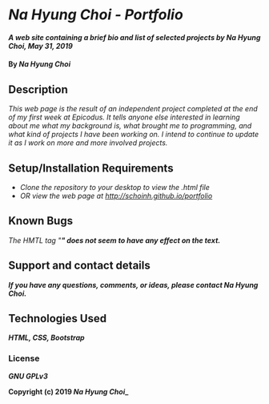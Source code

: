 # _Na Hyung Choi - Portfolio_

#### _A web site containing a brief bio and list of selected projects by Na Hyung Choi, May 31, 2019_

#### By _**Na Hyung Choi**_

## Description

_This web page is the result of an independent project completed at the end of my first week at Epicodus. It tells anyone else interested in learning about me what my background is, what brought me to programming, and what kind of projects I have been working on. I intend to continue to update it as I work on more and more involved projects._

## Setup/Installation Requirements

* _Clone the repository to your desktop to view the .html file_
* _OR view the web page at http://schoinh.github.io/portfolio_

## Known Bugs

_The HMTL tag "<strong>" does not seem to have any effect on the text._

## Support and contact details

_If you have any questions, comments, or ideas, please contact Na Hyung Choi._

## Technologies Used

_HTML, CSS, Bootstrap_

### License

*GNU GPLv3*

Copyright (c) 2019 **_Na Hyung Choi_**_
